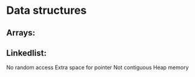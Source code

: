 # Data structures

## Arrays:

## Linkedlist:
No random access
Extra space for pointer
Not contiguous
Heap memory


